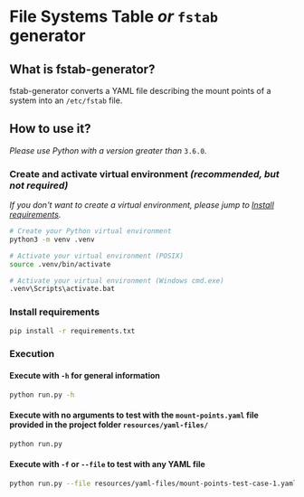 # File Systems Table *or* `fstab` generator

## What is fstab-generator?

fstab-generator converts a YAML file describing the mount points of a system into an `/etc/fstab` file.

## How to use it?

*Please use Python with a version greater than* `3.6.0`.

### Create and activate virtual environment *(recommended, but not required)*

*If you don't want to create a virtual environment, please jump to [Install requirements](#install-requirements).*

```sh
# Create your Python virtual environment
python3 -m venv .venv
```
```sh
# Activate your virtual environment (POSIX)
source .venv/bin/activate
```
```sh
# Activate your virtual environment (Windows cmd.exe)
.venv\Scripts\activate.bat
```
### Install requirements
```sh
pip install -r requirements.txt
```
### Execution
#### Execute with `-h` for general information
```sh
python run.py -h
```
<!--
```sh
usage: run.py [-h] [-f FILE]

optional arguments:
  -h, --help            show this help message and exit
  -f FILE, --file FILE  name of the yaml file to be parsed
```
-->
#### Execute with no arguments to test with the `mount-points.yaml` file provided in the project folder `resources/yaml-files/`
```sh
python run.py
```
<!--
```sh
/dev/sda1 /boot xfs defaults 0 0
/dev/sda2 / ext4 defaults 0 0
/dev/sdb1 /var/lib/postgresql ext4 defaults 0 0
192.168.4.5:/var/nfs/home /home nfs noexec,nosuid 0 0
```
-->
#### Execute with `-f` or `--file` to test with any YAML file
```sh
python run.py --file resources/yaml-files/mount-points-test-case-1.yaml
```
<!--
```sh
/dev/sda1 /boot xfs defaults 0 0
/dev/sda2 / ext4 defaults 0 0
/dev/sdb1 /var/lib/postgresql ext4 defaults 0 0
192.168.4.5:/var/nfs/home /home nfs noexec 0 0
```
-->
